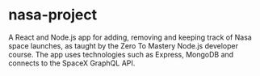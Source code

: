 # nasa-project
A React and Node.js app for adding, removing and keeping track of Nasa space launches, as taught by the Zero To Mastery Node.js developer course.
The app uses technologies such as Express, MongoDB and connects to the SpaceX GraphQL API.
